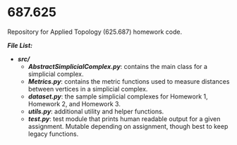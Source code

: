 # 687.625

Repository for Applied Topology (625.687) homework code.

***File List:***
* ***src/***
  * ***AbstractSimplicialComplex.py***: contains the main class for a simplicial complex.
  * ***Metrics.py***: contains the metric functions used to measure distances between vertices in a simplicial complex.
  * ***dataset.py***: the sample simplicial complexes for Homework 1, Homework 2, and Homework 3.
  * ***utils.py***: additional utility and helper functions.
  * ***test.py***: test module that prints human readable output for a given assignment. Mutable depending on assignment, though best to keep legacy functions.
